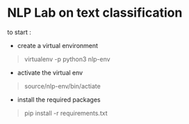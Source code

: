 # NLP Lab on text classification

to start : 

* create a virtual environment
> virtualenv -p python3 nlp-env
* activate the virtual env
> source/nlp-env/bin/actiate
* install the required packages
> pip install -r requirements.txt

